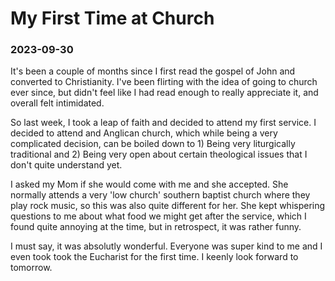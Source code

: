 # My First Time at Church
### 2023-09-30

It's been a couple of months since I first read the gospel of John and converted to Christianity. I've been flirting with the idea of going to church ever since, but didn't feel like I had read enough to really appreciate it, and overall felt intimidated. 

So last week, I took a leap of faith and decided to attend my first service. I decided to attend and Anglican church, which while being a very complicated decision, can be boiled down to 1) Being very liturgically traditional and 2) Being very open about certain theological issues that I don't quite understand yet.

I asked my Mom if she would come with me and she accepted. She normally attends a very 'low church' southern baptist church where they play rock music, so this was also quite different for her. She kept whispering questions to me about what food we might get after the service, which I found quite annoying at the time, but in retrospect, it was rather funny.

I must say, it was absolutly wonderful. Everyone was super kind to me and I even took took the Eucharist for the first time. I keenly look forward to tomorrow.
